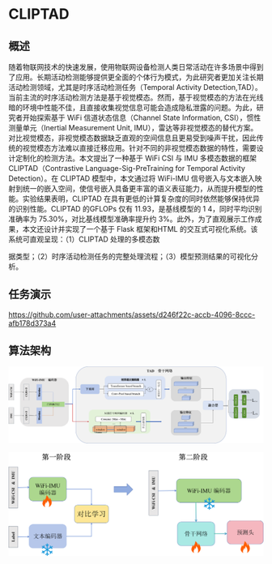# CLIPTAD

## 概述

随着物联网技术的快速发展，使用物联网设备检测人类日常活动在许多场景中得到了应用。长期活动检测能够提供更全面的个体行为模式，为此研究者更加关注长期活动检测领域，尤其是时序活动检测任务（Temporal Activity Detection,TAD）。当前主流的时序活动检测方法是基于视觉模态。然而，基于视觉模态的方法在光线暗的环境中性能不佳，且直接收集视觉信息可能会造成隐私泄露的问题。为此，研究者开始探索基于 WiFi 信道状态信息（Channel State Information, CSI），惯性测量单元（Inertial Measurement Unit, IMU），雷达等非视觉模态的替代方案。对比视觉模态，非视觉模态数据缺乏直观的空间信息且更易受到噪声干扰，因此传统的视觉模态方法难以直接迁移应用。针对不同的非视觉模态数据的特性，需要设计定制化的检测方法。本文提出了一种基于 WiFi CSI 与 IMU 多模态数据的框架 CLIPTAD（Contrastive Language-Sig-PreTraining for Temporal Activity Detection）。在 CLIPTAD 模型中，本文通过将 WiFi-IMU 信号嵌入与文本嵌入映射到统一的嵌入空间，使信号嵌入具备更丰富的语义表征能力，从而提升模型的性能。实验结果表明，CLIPTAD 在具有更低的计算复杂度的同时依然能够保持优异的识别性能。CLIPTAD 的GFLOPs 仅有 11.93，是基线模型的 1 4，同时平均识别准确率为 75.30%，对比基线模型准确率提升约 3%。此外，为了直观展示工作成果，本文还设计并实现了一个基于 Flask 框架和HTML 的交互式可视化系统。该系统可直观呈现：（1）CLIPTAD 处理的多模态数

据类型；（2）时序活动检测任务的完整处理流程；（3）模型预测结果的可视化分析。

## 任务演示



https://github.com/user-attachments/assets/d246f22c-accb-4096-8ccc-afb178d373a4



## 算法架构

![modeloverview2](README.assets/modeloverview2.png)

![twostage](README.assets/twostage.png)

